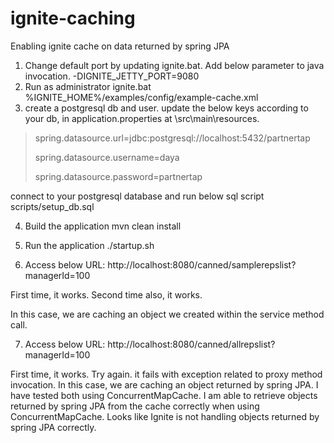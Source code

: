 # ignite-caching
Enabling ignite cache on data returned by spring JPA

1) Change default port by updating ignite.bat. Add below parameter to java invocation.
-DIGNITE_JETTY_PORT=9080
2) Run as administrator
ignite.bat %IGNITE_HOME%/examples/config/example-cache.xml
3) create a postgresql db and user.
update the below keys according to your db, in application.properties at \src\main\resources.

<blockquote>
spring.datasource.url=jdbc:postgresql://localhost:5432/partnertap
  
spring.datasource.username=daya

spring.datasource.password=partnertap
</blockquote>

connect to your postgresql database and run below sql script
scripts/setup_db.sql

4) Build the application
mvn clean install

5) Run the application
./startup.sh

6) Access below URL: 
http://localhost:8080/canned/samplerepslist?managerId=100

First time, it works.
Second time also, it works.

In this case, we are caching an object we created within the service method call.

7) Access below URL:
http://localhost:8080/canned/allrepslist?managerId=100

<p>
First time, it works.
Try again. it fails with exception related to proxy method invocation.
In this case, we are caching an object returned by spring JPA.
I have tested both using ConcurrentMapCache. I am able to retrieve objects returned by spring JPA from the cache correctly when using ConcurrentMapCache.
Looks like Ignite is not handling objects returned by spring JPA correctly.
 </p>
